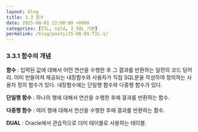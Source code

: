 ```yaml
---
layout: blog
title: 3.3 함수
date: 2025-08-01 22:00:00 +0900
categories: [TIL, sqld, 3_SQL_기본]
permalink: /blog/posts/25-08-01-TIL-1/
---
```


### 3.3.1 함수의 개념

**함수** : 입력된 값에 대해서 어떤 연산을 수행한 후 그 결과를 반환하는 일련의 코드 덩어리. 이미 만들어져 제공되는 내장함수와 사용자가 직접 SQL문을 작성하여 정의하는 사용자 정의 함수가 있다. 내장함수에는 단일행 함수와 다중행 함수가 있다.

**단일행 함수** : 하나의 행에 대해서 연산을 수행한 후에 결과를 반환하는 함수.

**다중행 함수** : 여러 행에 대해서 연산을 수행한 후에 결과를 반환하는 함수.

**DUAL** : Oracle에서 관습적으로 더미 테이블로 사용하는 테이블.
